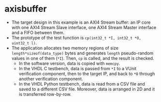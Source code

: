 # axisbuffer

- The target design in this example is an AXI4 Stream buffer: an IP core with one AXI4 Stream Slave interface, one AXI4 Stream Master interface and a FIFO between them.
- The prototype of the test function is `cp(int32_t *I, int32_t *O, uint32_t l)`.
- The application allocates two memory regions of size `length*sizeof(data_type)` bytes and generates `length` pseudo-random values in one of them (`*I`). Then, `cp` is called, and the result is checked.
  - In the software version, data is copied with `memcpy`.
  - In the VHDL C testbench, data is passed from `*I` to a VUnit verification component, then to the target IP, and back to `*O` through another verification component.
  - In the VHDL Python testbench, data is read from a CSV file and saved to a different CSV file. Moreover, data is arranged in 2D and it is transferred row-by-row.
